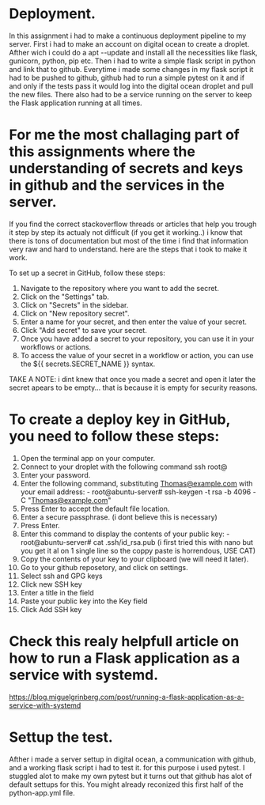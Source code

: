 # Deployment.

In this assignment i had to make a continuous deployment pipeline to my server. First i had to make an account on digital ocean to create a droplet. 
Afther wich i could do a apt --update and install all the necessities like flask, gunicorn, python, pip etc. Then i had to write a simple flask script in python and link that to github.
Everytime i made some changes in my flask script it had to be pushed to github, github had to run a simple pytest on it and if and only if the tests pass it would log into the digital ocean droplet and pull the new files. There also had to be a service running on the server to keep the Flask application running at all times.

# For me the most challaging part of this assignments where the understanding of secrets and keys in github and the services in the server.

If you find the correct stackoverflow threads or articles that help you trough it step by step its actualy not difficult (if you get it working..) i know that there is tons of documentation but most of the time i find that information very raw and hard to understand. here are the steps that i took to make it work. 

To set up a secret in GitHub, follow these steps:
1. Navigate to the repository where you want to add the secret.
2. Click on the "Settings" tab.
3. Click on "Secrets" in the sidebar.
4. Click on "New repository secret".
5. Enter a name for your secret, and then enter the value of your secret.
6. Click "Add secret" to save your secret.
7. Once you have added a secret to your repository, you can use it in your workflows or actions. 
8. To access the value of your secret in a workflow or action, you can use the ${{ secrets.SECRET_NAME }} syntax.

TAKE A NOTE: i dint knew that once you made a secret and open it later the secret apears to be empty... that is because it is empty for security reasons. 

# To create a deploy key in GitHub, you need to follow these steps:

1. Open the terminal app on your computer. 
2. Connect to your droplet with the following command ssh root@<ip>
3. Enter your password.
4. Enter the following command, substituting Thomas@example.com with your email address:
               -  root@abuntu-server# ssh-keygen -t rsa -b 4096 -C "Thomas@example.com"
5. Press Enter to accept the default file location.
6. Enter a secure passphrase. (i dont believe this is necessary)
7. Press Enter. 
8. Enter this command to display the contents of your public key:
               -  root@abuntu-server# cat .ssh/id_rsa.pub (i first tried this with nano but you get it al on 1 single line so the coppy paste is horrendous, USE CAT)
9. Copy the contents of your key to your clipboard (we will need it later).
10. Go to your github reposetory, and click on settings.
11. Select ssh and GPG keys
12. Click new SSH key
13. Enter a title in the field
14. Paste your public key into the Key field
15. Click Add SSH key

# Check this realy helpfull article on how to run a Flask application as a service with systemd.

https://blog.miguelgrinberg.com/post/running-a-flask-application-as-a-service-with-systemd

# Settup the test.

Afther i made a server settup in digital ocean, a communication with github, and a working flask script i had to test it. for this purpose i used pytest. I stuggled alot to make my own pytest but it turns out that github has alot of default settups for this. You might already reconized this first half of the python-app.yml file.
